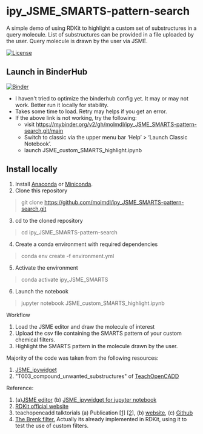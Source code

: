 # ipy_JSME_SMARTS-pattern-search
A simple demo of using RDKit to highlight a custom set of substructures in a query molecule. List of substructures can be provided in a file uploaded by the user. Query molecule is drawn by the user via JSME.

[![License](https://img.shields.io/badge/License-BSD%203-lightgrey.svg)](https://opensource.org/license/bsd-3-clause/)

## Launch in BinderHub
[![Binder](https://mybinder.org/badge_logo.svg)](https://mybinder.org/v2/gh/molmdl/ipy_JSME_SMARTS-pattern-search.git/main?filepath=JSME_custom_SMARTS_highlight.ipynb)

- I haven't tried to optimize the binderhub config yet. It may or may not work. Better run it locally for stability.
- Takes some time to load. Retry may helps if you get an error. 
- If the above link is not working, try the following:
    - visit https://mybinder.org/v2/gh/molmdl/ipy_JSME_SMARTS-pattern-search.git/main
    - Switch to classic via the upper menu bar ‘Help’ > ‘Launch Classic Notebook’. 
    - launch JSME_custom_SMARTS_highlight.ipynb

## Install locally
1. Install <a href="https://www.anaconda.com/download/">Anaconda</a> or <a href="https://conda.io/miniconda.html">Miniconda</a>.
2. Clone this repository
>    git clone https://github.com/molmdl/ipy_JSME_SMARTS-pattern-search.git
3. cd to the cloned repository
>    cd ipy_JSME_SMARTS-pattern-search
4. Create a conda environment with required dependencies 
>    conda env create -f environment.yml
5. Activate the environment
>    conda activate ipy_JSME_SMARTS
6. Launch the notebook
>    jupyter notebook JSME_custom_SMARTS_highlight.ipynb

Workflow
1. Load the JSME editor and draw the molecule of interest
2. Upload the csv file containing the SMARTS pattern of your custom chemical filters.
3. Highlight the SMARTS pattern in the molecule drawn by the user.

Majority of the code was taken from the following resources:
1. <a href="https://github.com/lithium0003/JSME_ipywidget">JSME_ipywidget</a>
2. "T003_compound_unwanted_substructures" of <a href="https://github.com/volkamerlab/teachopencadd">TeachOpenCADD</a> 

Reference:
1. (a)<a href="https://jsme-editor.github.io/">JSME editor</a> (b) <a href="https://github.com/lithium0003/JSME_ipywidget">JSME_ipywidget for jupyter notebook</a>
2. <a href="https://www.rdkit.org">RDKit official website</a>
3. teachopencadd talktorials (a) Publication <a href="https://jcheminf.biomedcentral.com/articles/10.1186/s13321-019-0351-x">[1]</a> <a href="https://doi.org/10.1093/nar/gkac267">[2]</a>, (b) <a href="https://projects.volkamerlab.org/teachopencadd/">website</a>, (c) <a href="https://github.com/volkamerlab/teachopencadd">Github </a>
4. <a href="https://doi.org/10.1002/cmdc.200700139">The Brenk filter.</a> Actually its already implemented in RDKit, using it to test the use of custom filters.
